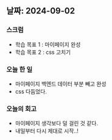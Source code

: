 ## 날짜: 2024-09-02

### 스크럼
- 학습 목표 1 : 마이페이지 완성
- 학습 목표 2 : css 고치기

### 오늘 한 일
- 마이페이지 백엔드 데이터 부분 빼고 완성
- css 다듬었다.

### 오늘의 회고
- 마이페이지 생각보다 덜 걸린 것 같다.
- 내일부터 다시 제대로 시작..!
